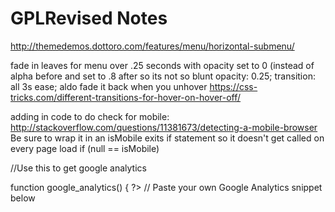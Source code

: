 # GPLRevised Notes

http://themedemos.dottoro.com/features/menu/horizontal-submenu/

fade in leaves for menu over .25 seconds with opacity set to 0 (instead of alpha before and set to .8 after so its not so blunt
opacity: 0.25;
transition: all 3s ease;
aldo fade it back when you unhover
https://css-tricks.com/different-transitions-for-hover-on-hover-off/



adding in code to do check for mobile:
http://stackoverflow.com/questions/11381673/detecting-a-mobile-browser
Be sure to wrap it in an isMobile exits if statement so it doesn't get called on every page load
if (null == isMobile)


//Use this to get google analytics

function google_analytics() { ?>
  // Paste your own Google Analytics snippet below
  <script>
    (function(i,s,o,g,r,a,m){i['GoogleAnalyticsObject']=r;i[r]=i[r]||function(){
    (i[r].q=i[r].q||[]).push(arguments)},i[r].l=1*new Date();a=s.createElement(o),
    m=s.getElementsByTagName(o)[0];a.async=1;a.src=g;m.parentNode.insertBefore(a,m)
    })(window,document,'script','//www.google-analytics.com/analytics.js','ga');

    ga('create', 'UA-XXXXXXXX-XX', 'auto');
    ga('send', 'pageview');
  </script>
<?php }
add_action( 'wp_head', 'google_analytics', 10 );
